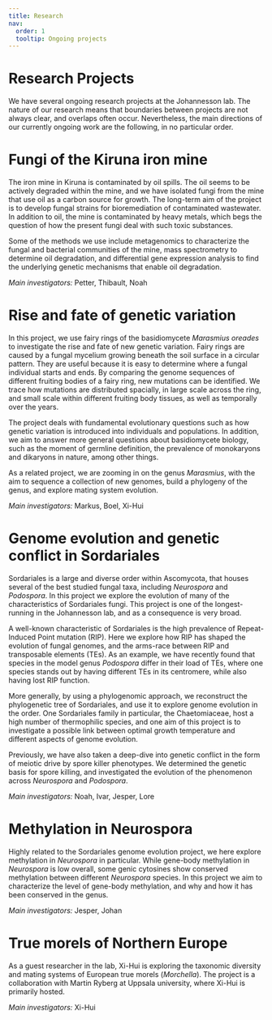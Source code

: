 ```yaml
---
title: Research
nav:
  order: 1
  tooltip: Ongoing projects
---
```


# <i class="fas fa-microscope"></i>Research Projects

We have several ongoing research projects at the Johannesson lab. The nature of our research means that boundaries between projects are not always clear, and overlaps often occur. Nevertheless, the main directions of our currently ongoing work are the following, in no particular order.

# Fungi of the Kiruna iron mine
The iron mine in Kiruna is contaminated by oil spills. The oil seems to be actively degraded within the mine, and we have isolated fungi from the mine that use oil as a carbon source for growth. The long-term aim of the project is to develop fungal strains for bioremediation of contaminated wastewater. In addition to oil, the mine is contaminated by heavy metals, which begs the question of how the present fungi deal with such toxic substances.

Some of the methods we use include metagenomics to characterize the fungal and bacterial communities of the mine, mass spectrometry to determine oil degradation, and differential gene expression analysis to find the underlying genetic mechanisms that enable oil degradation.

_Main investigators:_ Petter, Thibault, Noah

# Rise and fate of genetic variation
In this project, we use fairy rings of the basidiomycete _Marasmius oreades_ to investigate the rise and fate of new genetic variation. Fairy rings are caused by a fungal mycelium growing beneath the soil surface in a circular pattern. They are useful because it is easy to determine where a fungal individual starts and ends. By comparing the genome sequences of different fruiting bodies of a fairy ring, new mutations can be identified. We trace how mutations are distributed spacially, in large scale across the ring, and small scale within different fruiting body tissues, as well as temporally over the years.

The project deals with fundamental evolutionary questions such as how genetic variation is introduced into individuals and populations. In addition, we aim to answer more general questions about basidiomycete biology, such as the moment of germline definition, the prevalence of monokaryons and dikaryons in nature, among other things.

As a related project, we are zooming in on the genus _Marasmius_, with the aim to sequence a collection of new genomes, build a phylogeny of the genus, and explore mating system evolution.

_Main investigators:_ Markus, Boel, Xi-Hui

# Genome evolution and genetic conflict in Sordariales
Sordariales is a large and diverse order within Ascomycota, that houses several of the best studied fungal taxa, including _Neurospora_ and _Podospora_. In this project we explore the evolution of many of the characteristics of Sordariales fungi. This project is one of the longest-running in the Johannesson lab, and as a consequence is very broad.

A well-known characteristic of Sordariales is the high prevalence of Repeat-Induced Point mutation (RIP). Here we explore how RIP has shaped the evolution of fungal genomes, and the arms-race between RIP and transposable elements (TEs). As an example, we have recently found that species in the model genus _Podospora_ differ in their load of TEs, where one species stands out by having different TEs in its centromere, while also having lost RIP function.

More generally, by using a phylogenomic approach, we reconstruct the phylogenetic tree of Sordariales, and use it to explore genome evolution in the order. One Sordariales family in particular, the Chaetomiaceae, host a high number of thermophilic species, and one aim of this project is to investigate a possible link between optimal growth temperature and different aspects of genome evolution. 

Previously, we have also taken a deep-dive into genetic conflict in the form of meiotic drive by spore killer phenotypes. We determined the genetic basis for spore killing, and investigated the evolution of the phenomenon across _Neurospora_ and _Podospora_. 

_Main investigators:_ Noah, Ivar, Jesper, Lore

# Methylation in Neurospora
Highly related to the Sordariales genome evolution project, we here explore methylation in _Neurospora_ in particular. While gene-body methylation in _Neurospora_ is low overall, some genic cytosines show conserved methylation between different _Neurospora_ species. In this project we aim to characterize the level of gene-body methylation, and why and how it has been conserved in the genus.

_Main investigators:_ Jesper, Johan

# True morels of Northern Europe
As a guest researcher in the lab, Xi-Hui is exploring the taxonomic diversity and mating systems of European true morels (_Morchella_). The project is a collaboration with Martin Ryberg at Uppsala university, where Xi-Hui is primarily hosted.

_Main investigators:_ Xi-Hui

<!---
# Hybridization in Verticillium
--->